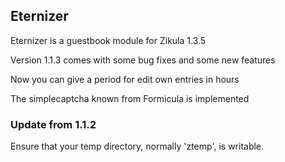 ## Eternizer

Eternizer is a guestbook module for Zikula 1.3.5

Version 1.1.3 comes with some bug fixes and some new features

Now you can give a period for edit own entries in hours

The simplecaptcha known from Formicula is implemented

### Update from 1.1.2

Ensure that your temp directory, normally 'ztemp', is writable.

